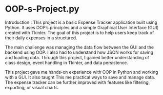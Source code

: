 # OOP-s-Project.py
Introduction :
This project is a basic Expense Tracker application built using Python. It uses OOP’s principles and a simple Graphical User Interface (GUI) created with Tkinter. The goal of this project is to help users keep track of their daily expenses in a structured.

The main challenge was managing the data flow between the GUI and the backend using OOP. I also had to understand how JSON works for saving and loading data. Through this project, I gained better understanding of class design, event handling in Tkinter, and data persistence.

This project gave me hands-on experience with OOP in Python and working with a GUI. It also taught This me practical ways to save and manage data. The expense tracker can be further improved with features like filtering, exporting, or visual charts.
